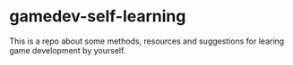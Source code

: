 # gamedev-self-learning
This is a repo about some methods, resources and suggestions for learing game development by yourself.
